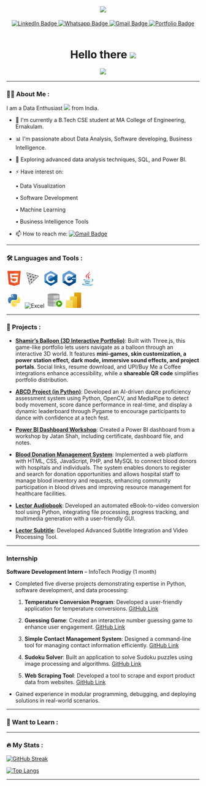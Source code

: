 <div id="header" align="center"> 
  <img src="https://media3.giphy.com/media/u2pmTWUi0MXjyrMaVj/giphy.gif?cid=6c09b95214466fe22da86f075da099d4b25a4ac5b75418a9&rid=giphy.gif&ct=g" width="100"/> 
</div>

<br>

<div id="badges" align="center">
  <a href="https://www.linkedin.com/in/shamir-ashraf-31ab10254">
    <img src="https://img.shields.io/badge/LinkedIn-blue?style=for-the-badge&logo=linkedin&logoColor=white" alt="LinkedIn Badge"/>
  </a>  
  <a href="https://wa.me/919544123218">
    <img src="https://img.shields.io/badge/whatsapp-amber?style=for-the-badge&logo=whatsapp&logoColor=white" alt="Whatsapp Badge"/>
  </a>
  <a href="mailto:shamirkolakkadan26@gmail.com">
    <img src="https://img.shields.io/badge/Gmail-red?style=for-the-badge&logo=Gmail&logoColor=white" alt="Gmail Badge"/> 
  </a>

<a href="https://shamir-ashraf.vercel.app">
    <img src="https://img.shields.io/badge/Portfolio-ffd700?style=for-the-badge&logo=fly.io&logoColor=black" alt="Portfolio Badge"/> 
  </a>
  
  <br>
  <img src="https://komarev.com/ghpvc/?username=shamiroxs&style=flat-square&color=blue" alt=""/>
  <br>
  <h1>
     Hello there
    <img src="https://media.giphy.com/media/hvRJCLFzcasrR4ia7z/giphy.gif" width="30px"/>
  </h1>
</div>

<div align="center">
  <img src="https://media3.giphy.com/media/26SdS6M9jzxdqq72JU/giphy.gif?cid=6c09b952a08ac9ab7a0b7e0b5878a4f78ed79eda73e2e8e2&rid=giphy.gif&ct=g"/>
</div>

---

### :man_technologist: About Me :

I am a Data Enthusiast
  <img src="https://media0.giphy.com/media/RMwYOO5e8pr1lhL8K7/giphy.gif?cid=6c09b9525nkq0rc9rn76tr67myaw5n65g2r5q94szv6h57bg&ep=v1_internal_gif_by_id&rid=giphy.gif&ct=g" width="15"> 
from India.

- :telescope: I'm currently a B.Tech CSE student at MA College of Engineering, Ernakulam.

- :bar_chart: I'm passionate about Data Analysis, Software developing, Business Intelligence.

- :seedling: Exploring advanced data analysis techniques, SQL, and Power BI.

- :zap: Have interest on:

  • Data Visualization

  • Software Development

  • Machine Learning

  • Business Intelligence Tools

- :mailbox: How to reach me: [![Gmail Badge](https://img.shields.io/badge/-Gmail-red?style=flat&logo=Gmail&logoColor=white)](mailto:shamirkolakkadan26@gmail.com)

---

### :hammer_and_wrench: Languages and Tools :

<div>
  <img src="https://github.com/devicons/devicon/blob/master/icons/html5/html5-original.svg" title="Html5" width="40" height="40"/>&nbsp;
  <img src="https://github.com/devicons/devicon/blob/master/icons/threejs/threejs-original.svg" title="threejs" width="40" height="40"/>&nbsp;
  <img src="https://github.com/devicons/devicon/blob/master/icons/c/c-original.svg" title="Java" alt="C" width="40" height="40"/>&nbsp;
  <img src="https://github.com/devicons/devicon/blob/master/icons/cplusplus/cplusplus-original.svg" title="C++" alt="C++" width="40" height="40"/>&nbsp;
  <img src="https://github.com/devicons/devicon/blob/master/icons/java/java-original.svg" title="Java" width="40" height="40"/>&nbsp;

  <img src="https://github.com/devicons/devicon/blob/master/icons/python/python-original.svg" title="Python" alt="Python" width="40" height="40"/>&nbsp;
  <img src="https://upload.wikimedia.org/wikipedia/commons/3/31/Microsoft_Office_Excel_%282013%E2%80%932019%29.svg" title="Excel" alt="Excel" width="40" height="40"/>&nbsp;
  <img src="https://github.com/devicons/devicon/blob/master/icons/sqldeveloper/sqldeveloper-original.svg" title="SQL" alt="SQL" width="40" height="40"/>&nbsp;
  <img src="https://github.com/shamiroxs/shamiroxs/blob/main/image/power-bi.svg" title="Power BI" alt="Power BI" width="40" height="40"/>&nbsp;
</div>

---

### :rocket: Projects :

- **[Shamir’s Balloon (3D Interactive Portfolio)](https://github.com/shamiroxs/shamiroxs.github.io)**: Built with Three.js, this game-like portfolio lets users navigate as a balloon through an interactive 3D world. It features **mini-games, skin customization, a power station effect, dark mode, immersive sound effects, and project portals**. Social links, resume download, and UPI/Buy Me a Coffee integrations enhance accessibility, while a **shareable QR code** simplifies portfolio distribution.

- **[ABCD Project (in Python)](https://github.com/shamiroxs/abcd)**: Developed an AI-driven dance proficiency assessment system using Python, OpenCV, and MediaPipe to detect body movement, score dance performance in real-time, 	and display a dynamic leaderboard through Pygame to encourage participants to dance with confidence at a tech fest.

- **[Power BI Dashboard Workshop](https://github.com/shamiroxs/Learning-with-Data/tree/main/02%3A%20PowerBi%20Workshop)**: Created a Power BI dashboard from a workshop by Jatan Shah, including certificate, dashboard file, and notes.

- **[Blood Donation Management System](https://github.com/MrCodeCrafter/BDW)**: Implemented a web platform with HTML, CSS, JavaScript, PHP, and MySQL to connect blood donors with hospitals and individuals. The system enables donors to register and search for donation opportunities and allows hospital staff to manage blood inventory and requests, enhancing community participation in blood drives and improving resource management for healthcare facilities.

- **[Lector Audiobook](https://github.com/shamiroxs/lector)**: Developed an automated eBook-to-video conversion tool using Python, integrating file processing, progress tracking, and multimedia generation with a user-friendly GUI.

- **[Lector Subtitle](https://github.com/shamiroxs/lector-subtitle)**: Developed Advanced Subtitle Integration and Video Processing Tool. 
 
---

### **Internship**

**Software Development Intern** – InfoTech Prodigy (1 month)

- Completed five diverse projects demonstrating expertise in Python, software development, and data processing:

  1. **Temperature Conversion Program**: Developed a user-friendly application for temperature conversions. [GitHub Link](https://github.com/shamiroxs/PRODIGY_SD_01)

  2. **Guessing Game**: Created an interactive number guessing game to enhance user engagement. [GitHub Link](https://github.com/shamiroxs/PRODIGY_SD_02)

  3. **Simple Contact Management System**: Designed a command-line tool for managing contact information efficiently. [GitHub Link](https://github.com/shamiroxs/PRODIGY_SD_03)

  4. **Sudoku Solver**: Built an application to solve Sudoku puzzles using image processing and algorithms. [GitHub Link](https://github.com/shamiroxs/PRODIGY_SD_04)

  5. **Web Scraping Tool**: Developed a tool to scrape and export product data from websites. [GitHub Link](https://github.com/shamiroxs/PRODIGY_SD_05)

- Gained experience in modular programming, debugging, and deploying solutions in real-world scenarios.

---

### :pushpin: Want to Learn :

<div>

</div>

---

### :fire: My Stats :

[![GitHub Streak](http://github-readme-streak-stats.herokuapp.com?user=shamiroxs&theme=dark&background=000000)](https://git.io/streak-stats)

[![Top Langs](https://github-readme-stats.vercel.app/api/top-langs/?username=shamiroxs&layout=compact&theme=vision-friendly-dark)](https://github.com/anuraghazra/github-readme-stats)

---
